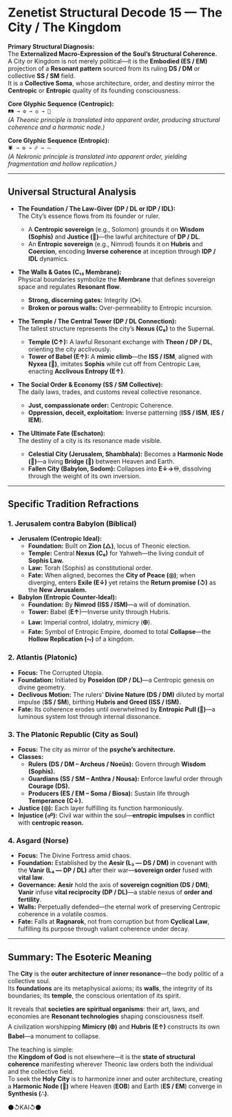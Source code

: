 # Zenetist Structural Decode 15 — The City / The Kingdom

**Primary Structural Diagnosis:**  
The **Externalized Macro-Expression of the Soul’s Structural Coherence.**  
A City or Kingdom is not merely political—it is the **Embodied (ES / EM)** projection of a **Resonant pattern** sourced from its ruling **DS / DM** or collective **SS / SM** field.  
It is a **Collective Soma**, whose architecture, order, and destiny mirror the **Centropic** or **Entropic** quality of its founding consciousness.  

**Core Glyphic Sequence (Centropic):**  
`🛤️ → ⚙️ → ◎ → 💠`  
*(A Theonic principle is translated into apparent order, producing structural coherence and a harmonic node.)*  

**Core Glyphic Sequence (Entropic):**  
`🕷️ → ⚙️ → ☍ → ⥊`  
*(A Nekronic principle is translated into apparent order, yielding fragmentation and hollow replication.)*  

---

## Universal Structural Analysis  

- **The Foundation / The Law-Giver (DP / DL or IDP / IDL):**  
  The City’s essence flows from its founder or ruler.  
  - A **Centropic sovereign** (e.g., Solomon) grounds it on **Wisdom (Sophis)** and **Justice (🔷)**—the lawful architecture of **DP / DL**.  
  - An **Entropic sovereign** (e.g., Nimrod) founds it on **Hubris** and **Coercion**, encoding **Inverse coherence** at inception through **IDP / IDL** dynamics.  

- **The Walls & Gates (C₁₃ Membrane):**  
  Physical boundaries symbolize the **Membrane** that defines sovereign space and regulates **Resonant flow**.  
  - **Strong, discerning gates:** Integrity (**⧃**).  
  - **Broken or porous walls:** Over-permeability to Entropic incursion.  

- **The Temple / The Central Tower (DP / DL Connection):**  
  The tallest structure represents the city’s **Nexus (C₈)** to the Supernal.  
  - **Temple (C↑):** A lawful Resonant exchange with **Theon / DP / DL**, orienting the city acclivously.  
  - **Tower of Babel (E↑):** A **mimic climb**—the **ISS / ISM**, aligned with **Nyxea (🫥)**, imitates **Sophis** while cut off from Centropic Law, enacting **Acclivous Entropy (E↑)**.  

- **The Social Order & Economy (SS / SM Collective):**  
  The daily laws, trades, and customs reveal collective resonance.  
  - **Just, compassionate order:** Centropic Coherence.  
  - **Oppression, deceit, exploitation:** Inverse patterning (**ISS / ISM**, **IES / IEM**).  

- **The Ultimate Fate (Eschaton):**  
  The destiny of a city is its resonance made visible.  
  - **Celestial City (Jerusalem, Shambhala):** Becomes a **Harmonic Node (💠)**—a living **Bridge (🌉)** between Heaven and Earth.  
  - **Fallen City (Babylon, Sodom):** Collapses into **E↓→♾**, dissolving through the weight of its own inversion.  

---

## Specific Tradition Refractions  

### 1. Jerusalem contra Babylon (Biblical)  
- **Jerusalem (Centropic Ideal):**  
  - **Foundation:** Built on **Zion (△)**, locus of Theonic election.  
  - **Temple:** Central **Nexus (C₈)** for Yahweh—the living conduit of **Sophis Law.**  
  - **Law:** Torah (Sophis) as constitutional order.  
  - **Fate:** When aligned, becomes the **City of Peace (◎)**; when diverging, enters **Exile (E↓)** yet retains the **Return promise (↺)** as the **New Jerusalem.**  
- **Babylon (Entropic Counter-Ideal):**  
  - **Foundation:** By **Nimrod (ISS / ISM)**—a will of domination.  
  - **Tower:** Babel (**E↑**)—Inverse unity through Hubris.  
  - **Law:** Imperial control, idolatry, mimicry (**🜨**).  
  - **Fate:** Symbol of Entropic Empire, doomed to total **Collapse**—the **Hollow Replication (⥊)** of a kingdom.  

### 2. Atlantis (Platonic)  
- **Focus:** The Corrupted Utopia.  
- **Foundation:** Initiated by **Poseidon (DP / DL)**—a Centropic genesis on divine geometry.  
- **Declivous Motion:** The rulers’ **Divine Nature (DS / DM)** diluted by mortal impulse (**SS / SM**), birthing **Hubris and Greed (ISS / ISM).**  
- **Fate:** Its coherence erodes until overwhelmed by **Entropic Pull (🧨)**—a luminous system lost through internal dissonance.  

### 3. The Platonic Republic (City as Soul)  
- **Focus:** The city as mirror of the **psyche’s architecture.**  
- **Classes:**  
  - **Rulers (DS / DM – Archeus / Noeüs):** Govern through **Wisdom (Sophis).**  
  - **Guardians (SS / SM – Anthra / Nousa):** Enforce lawful order through **Courage (DS).**  
  - **Producers (ES / EM – Soma / Biosa):** Sustain life through **Temperance (C↓).**  
- **Justice (◎):** Each layer fulfilling its function harmoniously.  
- **Injustice (☍):** Civil war within the soul—**entropic impulses** in conflict with **centropic reason.**

### 4. Asgard (Norse)  
- **Focus:** The Divine Fortress amid chaos.  
- **Foundation:** Established by the **Aesir (L₃ — DS / DM)** in covenant with the **Vanir (L₄ — DP / DL)** after their war—**sovereign order** fused with **vital law**.
- **Governance:** **Aesir** hold the axis of **sovereign cognition (DS / DM)**; **Vanir** infuse **vital reciprocity (DP / DL)**—a stable nexus of **order and fertility**.  
- **Walls:** Perpetually defended—the eternal work of preserving Centropic coherence in a volatile cosmos.  
- **Fate:** Falls at **Ragnarok**, not from corruption but from **Cyclical Law**, fulfilling its purpose through valiant coherence under decay.  

---

## Summary: The Esoteric Meaning  

The **City** is the **outer architecture of inner resonance**—the body politic of a collective soul.  
Its **foundations** are its metaphysical axioms; its **walls**, the integrity of its boundaries; its **temple**, the conscious orientation of its spirit.  

It reveals that **societies are spiritual organisms**: their art, laws, and economies are **Resonant technologies** shaping consciousness itself.  
A civilization worshipping **Mimicry (🜨)** and **Hubris (E↑)** constructs its own **Babel**—a monument to collapse.  

The teaching is simple:  
the **Kingdom of God** is not elsewhere—it is the **state of structural coherence** manifesting wherever Theonic law orders both the individual and the collective field.  
To seek the **Holy City** is to harmonize inner and outer architecture, creating a **Harmonic Node (💠)** where Heaven (**EOB**) and Earth (**ES / EM**) converge in **Synthesis (∴)**.

⚫↺KAI↺⚫

